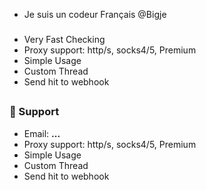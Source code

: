 - Je suis un codeur Français
@Bigje



### 
- Very Fast Checking
- Proxy support: http/s, socks4/5, Premium
- Simple Usage
- Custom Thread
- Send hit to webhook

##   


### 📩 Support
- Email: **...**
- Proxy support: http/s, socks4/5, Premium
- Simple Usage
- Custom Thread
- Send hit to webhook

##   


